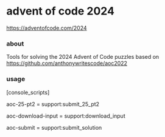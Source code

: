 advent of code 2024
===================

https://adventofcode.com/2024

### about

Tools for solving the 2024 Advent of Code puzzles
based on https://github.com/anthonywritescode/aoc2022

### usage

[console_scripts]

aoc-25-pt2 = support:submit_25_pt2

aoc-download-input = support:download_input

aoc-submit = support:submit_solution
